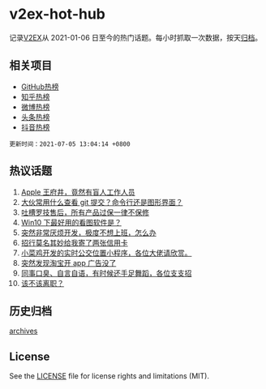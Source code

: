 # v2ex-hot-hub

 记录[V2EX](https://www.v2ex.com/)从 2021-01-06 日至今的热门话题。每小时抓取一次数据，按天[归档](archives)。
 
 ## 相关项目

- [GitHub热榜](https://github.com/lonnyzhang423/github-hot-hub)
- [知乎热榜](https://github.com/lonnyzhang423/zhihu-hot-hub)
- [微博热榜](https://github.com/lonnyzhang423/weibo-hot-hub)
- [头条热榜](https://github.com/lonnyzhang423/toutiao-hot-hub)
- [抖音热榜](https://github.com/lonnyzhang423/douyin-hot-hub)


 `更新时间：2021-07-05 13:04:14 +0800`

## 热议话题

1. [Apple 王府井，竟然有盲人工作人员](https://www.v2ex.com/t/787503)
1. [大伙常用什么查看 git 提交？命令行还是图形界面？](https://www.v2ex.com/t/787434)
1. [吐槽罗技售后，所有产品过保一律不保修](https://www.v2ex.com/t/787561)
1. [Win10 下最好用的看图软件是？](https://www.v2ex.com/t/787453)
1. [突然非常厌烦开发，极度不想上班，怎么办](https://www.v2ex.com/t/787520)
1. [招行莫名其妙给我寄了两张信用卡](https://www.v2ex.com/t/787551)
1. [小菜鸡开发的实时公交位置小程序，各位大佬请欣赏。](https://www.v2ex.com/t/787522)
1. [突然发现淘宝开 app 广告没了](https://www.v2ex.com/t/787460)
1. [同事口臭、自言自语，有时候还手足舞蹈，各位支支招](https://www.v2ex.com/t/787532)
1. [该不该离职？](https://www.v2ex.com/t/787457)

## 历史归档

[archives](archives)

## License

See the [LICENSE](LICENSE) file for license rights and limitations (MIT).
